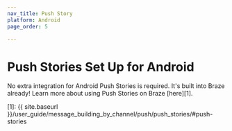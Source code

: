 ```yaml
---
nav_title: Push Story
platform: Android
page_order: 5

---
```


# Push Stories Set Up for Android

No extra integration for Android Push Stories is required. It's built into Braze already! Learn more about using Push Stories on Braze [here][1].

[1]: {{ site.baseurl }}/user_guide/message_building_by_channel/push/push_stories/#push-stories
